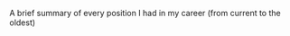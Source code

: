 
A brief summary of every position I had in my career (from current to the oldest)

[](../src/experience_poka.md)

[](../src/experience_appcom.md)

[](../src/experience_spiria.md)

[](../src/experience_8d.md)

[](../src/experience_accovia.md)

[](../src/experience_compuware.md)

[](../src/experience_mdf.md)
